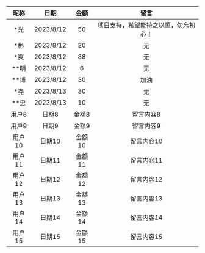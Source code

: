 |   昵称   |   日期   |   金额   |      留言      |
|:--------:|:--------:|:--------:|:--------------:|
|  *光   |  2023/8/12   |  50   |    项目支持，希望能持之以恒，勿忘初心！   |
|  *彬   |  2023/8/12   |  20   |    无   |
|  *爽   |  2023/8/12   |  88   |    无   |
|  **明   |  2023/8/12   |  6   |    无   |
|  **博   |  2023/8/12   |  30   |    加油   |
|  *尧   |  2023/8/13   |  30   |    无   |
|  **忠   |  2023/8/13   |  10   |    无   |
|  用户8   |  日期8   |  金额8   |    留言内容8   |
|  用户9   |  日期9   |  金额9   |    留言内容9   |
|  用户10  |  日期10  |  金额10  |   留言内容10   |
|  用户11  |  日期11  |  金额11  |   留言内容11   |
|  用户12  |  日期12  |  金额12  |   留言内容12   |
|  用户13  |  日期13  |  金额13  |   留言内容13   |
|  用户14  |  日期14  |  金额14  |   留言内容14   |
|  用户15  |  日期15  |  金额15  |   留言内容15   |
